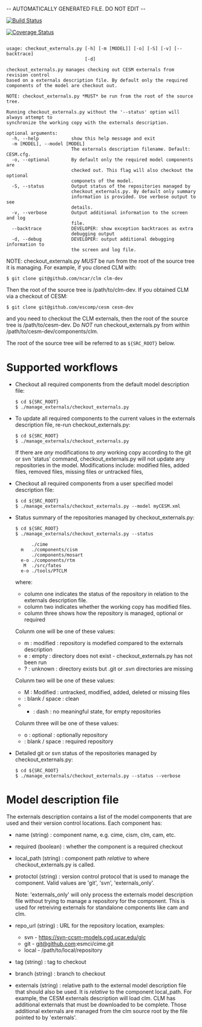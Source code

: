 -- AUTOMATICALLY GENERATED FILE. DO NOT EDIT --

[![Build Status](https://travis-ci.org/NCAR/manage_externals.svg?branch=master)](https://travis-ci.org/NCAR/manage_externals)

[![Coverage Status](https://coveralls.io/repos/github/NCAR/manage_externals/badge.svg?branch=master)](https://coveralls.io/github/NCAR/manage_externals?branch=master)
```

usage: checkout_externals.py [-h] [-m [MODEL]] [-o] [-S] [-v] [--backtrace]
                             [-d]

checkout_externals.py manages checking out CESM externals from revision control
based on a externals description file. By default only the required
components of the model are checkout out.

NOTE: checkout_externals.py *MUST* be run from the root of the source tree.

Running checkout_externals.py without the '--status' option will always attempt to
synchronize the working copy with the externals description.

optional arguments:
  -h, --help            show this help message and exit
  -m [MODEL], --model [MODEL]
                        The externals description filename. Default: CESM.cfg.
  -o, --optional        By default only the required model components are
                        checked out. This flag will also checkout the optional
                        componets of the model.
  -S, --status          Output status of the repositories managed by
                        checkout_externals.py. By default only summary
                        information is provided. Use verbose output to see
                        details.
  -v, --verbose         Output additional information to the screen and log
                        file.
  --backtrace           DEVELOPER: show exception backtraces as extra
                        debugging output
  -d, --debug           DEVELOPER: output additional debugging information to
                        the screen and log file.

```
NOTE: checkout_externals.py *MUST* be run from the root of the source tree it
is managing. For example, if you cloned CLM with:

    $ git clone git@github.com/ncar/clm clm-dev

Then the root of the source tree is /path/to/clm-dev. If you obtained
CLM via a checkout of CESM:

    $ git clone git@github.com/escomp/cesm cesm-dev

and you need to checkout the CLM externals, then the root of the
source tree is /path/to/cesm-dev. Do *NOT* run checkout_externals.py
from within /path/to/cesm-dev/components/clm.

The root of the source tree will be referred to as `${SRC_ROOT}` below.

# Supported workflows

  * Checkout all required components from the default model
    description file:

        $ cd ${SRC_ROOT}
        $ ./manage_externals/checkout_externals.py

  * To update all required components to the current values in the
    externals description file, re-run checkout_externals.py:

        $ cd ${SRC_ROOT}
        $ ./manage_externals/checkout_externals.py

    If there are *any* modifications to *any* working copy according
    to the git or svn 'status' command, checkout_externals.py
    will not update any repositories in the model. Modifications
    include: modified files, added files, removed files, missing
    files or untracked files,

  * Checkout all required components from a user specified model
    description file:

        $ cd ${SRC_ROOT}
        $ ./manage_externals/checkout_externals.py --model myCESM.xml

  * Status summary of the repositories managed by checkout_externals.py:

        $ cd ${SRC_ROOT}
        $ ./manage_externals/checkout_externals.py --status

              ./cime
          m   ./components/cism
              ./components/mosart
          e-o ./components/rtm
           M  ./src/fates
          e-o ./tools/PTCLM

    where:
      * column one indicates the status of the repository in relation
        to the externals description file.
      * column two indicates whether the working copy has modified files.
      * column three shows how the repository is managed, optional or required

    Colunm one will be one of these values:
      * m : modified : repository is modefied compared to the externals description
      * e : empty : directory does not exist - checkout_externals.py has not been run
      * ? : unknown : directory exists but .git or .svn directories are missing

    Colunm two will be one of these values:
      * M : Modified : untracked, modified, added, deleted or missing files
      *   : blank / space : clean
      * - : dash : no meaningful state, for empty repositories

    Colunm three will be one of these values:
      * o : optional : optionally repository
      *   : blank / space : required repository

  * Detailed git or svn status of the repositories managed by checkout_externals.py:

        $ cd ${SRC_ROOT}
        $ ./manage_externals/checkout_externals.py --status --verbose

# Model description file

  The externals description contains a list of the model components that
  are used and their version control locations. Each component has:

  * name (string) : component name, e.g. cime, cism, clm, cam, etc.

  * required (boolean) : whether the component is a required checkout

  * local_path (string) : component path *relative* to where
    checkout_externals.py is called.

  * protoctol (string) : version control protocol that is used to
    manage the component.  Valid values are 'git', 'svn',
    'externals_only'.

    Note: 'externals_only' will only process the externals model
    description file without trying to manage a repository for the
    component. This is used for retreiving externals for standalone
    components like cam and clm.

  * repo_url (string) : URL for the repository location, examples:
    * svn - https://svn-ccsm-models.cgd.ucar.edu/glc
    * git - git@github.com:esmci/cime.git
    * local - /path/to/local/repository

  * tag (string) : tag to checkout

  * branch (string) : branch to checkout

  * externals (string) : relative path to the external model
    description file that should also be used. It is *relative* to the
    component local_path. For example, the CESM externals description will
    load clm. CLM has additional externals that must be downloaded to
    be complete. Those additional externals are managed from the clm
    source root by the file pointed to by 'externals'.
